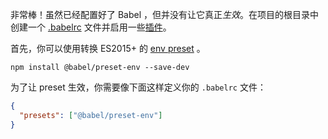 <p>
  非常棒！虽然已经配置好了 Babel ，但并没有让它真正<em>生效</em>。在项目的根目录中创建一个 <a href="/docs/usage/babelrc">.babelrc</a> 文件并启用一些<a href="/docs/plugins">插件</a>。
</p>

<p>
  首先，你可以使用转换 ES2015+ 的 <a href="/docs/en/babel-preset-env">env preset</a> 。 
</p>

```shell
npm install @babel/preset-env --save-dev
```

<p>
  为了让 preset 生效，你需要像下面这样定义你的 <code>.babelrc</code> 文件：
</p>

```json
{
  "presets": ["@babel/preset-env"]
}
```
